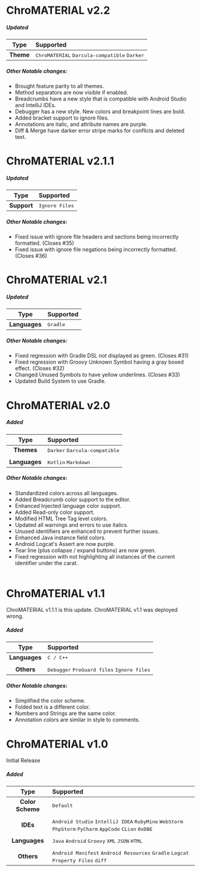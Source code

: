 
# ChroMATERIAL v2.2

##### Updated

| Type             | Supported |
| :--------------: | :-------- |
| **Theme**        | <kbd>ChroMATERIAL</kbd> <kbd>Darcula-compatible</kbd> <kbd>Darker</kbd> |

##### Other Notable changes:

 * Brought feature parity to all themes.
 * Method separators are now visible if enabled.
 * Breadcrumbs have a new style that is compatible with Android Studio and IntelliJ IDEs.
 * Debugger has a new style. New colors and breakpoint lines are bold.
 * Added bracket support to ignore files.
 * Annotations are italic, and attribute names are purple.
 * Diff & Merge have darker error stripe marks for conflicts and deleted text.

# ChroMATERIAL v2.1.1

##### Updated

| Type             | Supported |
| :--------------: | :-------- |
| **Support**      | <kbd>Ignore Files</kbd> |

##### Other Notable changes:

 * Fixed issue with ignore file headers and sections being incorrectly formatted. (Closes #35)<br>
 * Fixed issue with ignore file negations being incorrectly formatted. (Closes #36)<br>

# ChroMATERIAL v2.1

##### Updated

| Type             | Supported |
| :--------------: | :-------- |
| **Languages**    | <kbd>Gradle</kbd> |

##### Other Notable changes:

 * Fixed regression with Gradle DSL not displayed as green. (Closes #31)<br>
 * Fixed regression with Groovy Unknown Symbol having a gray boxed effect. (Closes #32)<br>
 * Changed Unused Symbols to have yellow underlines. (Closes #33)<br>
 * Updated Build System to use Gradle.<br>

# ChroMATERIAL v2.0

##### Added

| Type             | Supported |
| :--------------: | :-------- |
| **Themes**       | <kbd>Darker</kbd> <kbd>Darcula-compatible</kbd> |
|||
| **Languages**    | <kbd>Kotlin</kbd> <kbd>Markdown</kbd> |

##### Other Notable changes:

 * Standardized colors across all languages.<br>
 * Added Breadcrumb color support to the editor.<br>
 * Enhanced Injected language color support.<br>
 * Added Read-only color support.<br>
 * Modified HTML Tree Tag level colors.<br>
 * Updated all warnings and errors to use italics.<br>
 * Unused identifiers are enhanced to prevent further issues.<br>
 * Enhanced Java instance field colors.<br>
 * Android Logcat's Assert are now purple.<br>
 * Tear line (plus collapse / expand buttons) are now green.<br>
 * Fixed regression with not highlighting all instances of the current identifier under the carat.<br><br>

# ChroMATERIAL v1.1

ChroMATERIAL v1.1.1 is this update. ChroMATERIAL v1.1 was deployed wrong.

##### Added

| Type             | Supported |
| :--------------: | :-------- |
| **Languages**    | <kbd>C / C++</kbd> |
|||
| **Others**       | <kbd>Debugger</kbd> <kbd>ProGuard files</kbd> <kbd>Ignore files</kbd> |

##### Other Notable changes:

 * Simplified the color scheme.
 * Folded text is a different color.
 * Numbers and Strings are the same color.
 * Annotation colors are similar in style to comments.

# ChroMATERIAL v1.0 

Initial Release

##### Added

| Type             | Supported |
| :--------------: | :-------- |
| **Color Scheme** | <kbd>Default</kbd> |
|||
| **IDEs**         | <kbd>Android Studio</kbd> <kbd>IntelliJ IDEA</kbd> <kbd> RubyMine</kbd> <kbd>WebStorm</kbd> <kbd>PhpStorm</kbd> <kbd>PyCharm</kbd> <kbd>AppCode</kbd> <kbd>CLion</kbd> <kbd>0xDBE</kbd> |
|||
| **Languages**    | <kbd>Java</kbd> <kbd>Android</kbd> <kbd>Groovy</kbd> <kbd>XML</kbd> <kbd>JSON</kbd> <kbd>HTML</kbd> |
|||
| **Others**       | <kbd>Android Manifest</kbd> <kbd>Android Resources</kbd> <kbd>Gradle</kbd> <kbd>Logcat</kbd> <kbd>Property Files</kbd> <kbd>diff</kbd> |
